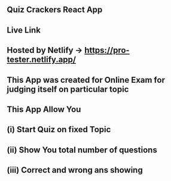## Quiz Crackers React App
## Live Link
## Hosted by Netlify -> https://pro-tester.netlify.app/

## This App was created for Online Exam for judging itself on particular topic

## This App Allow You 
## (i) Start Quiz on fixed Topic
## (ii) Show You total number of questions
## (iii) Correct and wrong ans showing